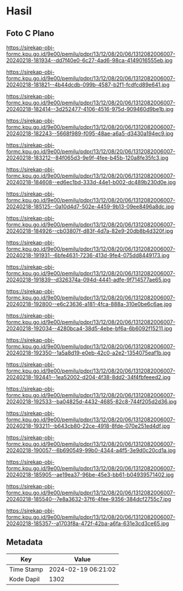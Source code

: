 # Hasil

## Foto C Plano

https://sirekap-obj-formc.kpu.go.id/9e00/pemilu/pdpr/13/12/08/20/06/1312082006007-20240218-181934--dd7f40e0-6c27-4ad6-98ca-4149016555eb.jpg

https://sirekap-obj-formc.kpu.go.id/9e00/pemilu/pdpr/13/12/08/20/06/1312082006007-20240218-181821--4b44dcdb-099b-4587-b2f1-fcdfcd89e641.jpg

https://sirekap-obj-formc.kpu.go.id/9e00/pemilu/pdpr/13/12/08/20/06/1312082006007-20240218-182414--3d252477-4106-4516-975d-909460d9be1b.jpg

https://sirekap-obj-formc.kpu.go.id/9e00/pemilu/pdpr/13/12/08/20/06/1312082006007-20240218-182243--5668f989-f095-48ae-a6a5-d3430a194ec9.jpg

https://sirekap-obj-formc.kpu.go.id/9e00/pemilu/pdpr/13/12/08/20/06/1312082006007-20240218-183212--84f065d3-9e9f-4fee-b45b-120a8fe35fc3.jpg

https://sirekap-obj-formc.kpu.go.id/9e00/pemilu/pdpr/13/12/08/20/06/1312082006007-20240218-184608--ed6ec1bd-333d-44e1-b002-dc489b230d0e.jpg

https://sirekap-obj-formc.kpu.go.id/9e00/pemilu/pdpr/13/12/08/20/06/1312082006007-20240218-185125--0a10d4d7-502e-4459-9b13-09ee8496a8dc.jpg

https://sirekap-obj-formc.kpu.go.id/9e00/pemilu/pdpr/13/12/08/20/06/1312082006007-20240218-184926--cb03807f-d83f-4d7a-82e9-20db8b4d320f.jpg

https://sirekap-obj-formc.kpu.go.id/9e00/pemilu/pdpr/13/12/08/20/06/1312082006007-20240218-191931--6bfe4631-7236-413d-9fe4-075dd8449173.jpg

https://sirekap-obj-formc.kpu.go.id/9e00/pemilu/pdpr/13/12/08/20/06/1312082006007-20240218-191839--d326374a-094d-4441-adfe-9f714577ae65.jpg

https://sirekap-obj-formc.kpu.go.id/9e00/pemilu/pdpr/13/12/08/20/06/1312082006007-20240218-192800--e6c23636-a181-4fca-888a-310e0be6c6ae.jpg

https://sirekap-obj-formc.kpu.go.id/9e00/pemilu/pdpr/13/12/08/20/06/1312082006007-20240218-192034--4280bca4-38d5-4ebe-bf6a-6b6092f15211.jpg

https://sirekap-obj-formc.kpu.go.id/9e00/pemilu/pdpr/13/12/08/20/06/1312082006007-20240218-192350--1a5a8d19-e0eb-42c0-a2e2-1354075eaf1b.jpg

https://sirekap-obj-formc.kpu.go.id/9e00/pemilu/pdpr/13/12/08/20/06/1312082006007-20240218-192441--1ea52002-d204-4f38-8dd2-34f4fbfeeed2.jpg

https://sirekap-obj-formc.kpu.go.id/9e00/pemilu/pdpr/13/12/08/20/06/1312082006007-20240218-192533--ba04825d-4432-4685-82c8-744f205d2d36.jpg

https://sirekap-obj-formc.kpu.go.id/9e00/pemilu/pdpr/13/12/08/20/06/1312082006007-20240218-193211--b643cb80-22ce-4918-8fde-070e251ed4df.jpg

https://sirekap-obj-formc.kpu.go.id/9e00/pemilu/pdpr/13/12/08/20/06/1312082006007-20240218-190057--6b690549-99b0-4344-a4f5-3e9d0c20cd1a.jpg

https://sirekap-obj-formc.kpu.go.id/9e00/pemilu/pdpr/13/12/08/20/06/1312082006007-20240218-185905--ae19ea37-96be-45e3-bb61-b04939571402.jpg

https://sirekap-obj-formc.kpu.go.id/9e00/pemilu/pdpr/13/12/08/20/06/1312082006007-20240218-185540--7e8a3632-37f6-4fee-9356-384dcf2755c7.jpg

https://sirekap-obj-formc.kpu.go.id/9e00/pemilu/pdpr/13/12/08/20/06/1312082006007-20240218-185357--a1703f8a-472f-42ba-a6fa-631e3cd3ce65.jpg


## Metadata

| Key        | Value               |
| ---------- | ------------------- |
| Time Stamp | 2024-02-19 06:21:02 |
| Kode Dapil | 1302                |



